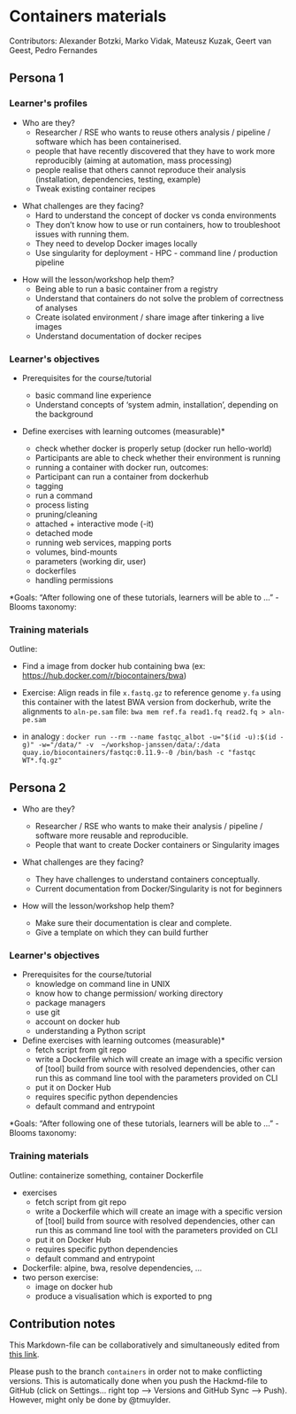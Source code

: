# Containers materials
Contributors: Alexander Botzki, Marko Vidak, Mateusz Kuzak, Geert van Geest, Pedro Fernandes

## Persona 1

### Learner's profiles
- Who are they?
    - Researcher / RSE who wants to reuse others analysis / pipeline / software which has been containerised. 
    - people that have recently discovered that they have to work more reproducibly (aiming at automation, mass processing)
    - people realise that others cannot reproduce their analysis (installation, dependencies, testing, example)
    - Tweak existing container recipes
<!--    
    - mybinder / Jupyter / docker file
    - go from images to dockers
    - people have heard of it and what to use it because they want to use pipeline
    - people who want to reuse others’ software which have been containerized. 
--> 
 


       
- What challenges are they facing?
    - Hard to understand the concept of docker vs conda environments
    - They don’t know how to use or run containers, how to troubleshoot issues with running them.
    - They need to develop Docker images locally
    - Use singularity for deployment - HPC - command line / production pipeline
<!--
    - The incomplete documentation of containers they would like to use.
    - aiming at automation for mass processing
-->
    
- How will the lesson/workshop help them?
    - Being able to run a basic container from a registry
    - Understand that containers do not solve the problem of correctness of analyses
    - Create isolated environment / share image after tinkering a live images
    - Understand documentation of docker recipes

### Learner's objectives

- Prerequisites for the course/tutorial
    - basic command line experience
    - Understand concepts of ‘system admin, installation’, depending on the background

- Define exercises with learning outcomes (measurable)*
    - check whether docker is properly setup (docker run hello-world)
    - Participants are able to check whether their environment is running
    - running a container with docker run, outcomes:
    - Participant can run a container from dockerhub
    - tagging 
    - run a command
    - process listing 
    - pruning/cleaning
    - attached + interactive mode (-it)
    - detached mode 
    - running web services, mapping ports
    - volumes, bind-mounts
    - parameters (working dir, user)
    - dockerfiles
    - handling permissions
    
*Goals: “After following one of these tutorials, learners will be able to …” - Blooms taxonomy:

### Training materials
Outline: 
- Find a image from docker hub containing bwa 
(ex: https://hub.docker.com/r/biocontainers/bwa)
- Exercise: Align reads in file `x.fastq.gz` to reference genome `y.fa` using this container with the latest BWA version from dockerhub, write the alignments to `aln-pe.sam` file: `bwa mem ref.fa read1.fq read2.fq > aln-pe.sam`


- in analogy :
	`docker run --rm --name fastqc_albot -u="$(id -u):$(id -g)" -w="/data/" -v  ~/workshop-janssen/data/:/data quay.io/biocontainers/fastqc:0.11.9--0 /bin/bash -c "fastqc WT*.fq.gz" `
    


## Persona 2

- Who are they?
    - Researcher / RSE who wants to make their analysis / pipeline / software more reusable and reproducible.
    - People that want to create Docker containers or Singularity images

- What challenges are they facing?
    - They have challenges to understand containers conceptually.
    - Current documentation from Docker/Singularity is not for beginners 
- How will the lesson/workshop help them?
    - Make sure their documentation is clear and complete.  
    - Give a template on which they can build further

### Learner's objectives
- Prerequisites for the course/tutorial
    - knowledge on command line in UNIX
    - know how to change permission/ working directory
    - package managers
    - use git 
    - account on docker hub
    - understanding a Python script
- Define exercises with learning outcomes (measurable)*
    - fetch script from git repo
    - write a Dockerfile which will create an image with a specific version of [tool] build from source with resolved dependencies, other can run this as command line tool with the parameters provided on CLI
    - put it on Docker Hub
    - requires specific python dependencies
    - default command and entrypoint


*Goals: “After following one of these tutorials, learners will be able to …” - Blooms taxonomy:


### Training materials
Outline: containerize something, container Dockerfile

- exercises 
    - fetch script from git repo
    - write a Dockerfile which will create an image with a specific version of [tool] build from source with resolved dependencies, other can run this as command line tool with the parameters provided on CLI
    - put it on Docker Hub
    - requires specific python dependencies
    - default command and entrypoint
- Dockerfile: alpine, bwa, resolve dependencies, ...
- two person exercise:
    - image on docker hub 
    - produce a visualisation which is exported to png




## Contribution notes
This Markdown-file can be collaboratively and simultaneously edited from [this link](https://hackmd.io/@tmuylder/H1CSvMFZ_/edit).  

Please push to the branch `containers` in order not to make conflicting versions. This is automatically done when you push the Hackmd-file to GitHub (click on Settings... right top --> Versions and GitHub Sync --> Push). However, might only be done by @tmuylder. 

